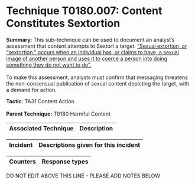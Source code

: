 # Technique T0180.007: Content Constitutes Sextortion

**Summary**: This sub-technique can be used to document an analyst’s assessment that content attempts to Sextort a target. [“Sexual extortion, or “sextortion,” occurs when an individual has, or claims to have, a sexual image of another person and uses it to coerce a person into doing something they do not want to do”.](https://www.cigionline.org/static/documents/SaferInternet_Paper_no_1_coverupdate.pdf)<br><br>To make this assessment, analysts must confirm that messaging threatens the non-consensual publication of sexual content depicting the target, with a demand for action.

**Tactic**: TA31 Content Action <br><br>**Parent Technique:** T0180 Harmful Content


| Associated Technique | Description |
| --------- | ------------------------- |



| Incident | Descriptions given for this incident |
| -------- | -------------------- |



| Counters | Response types |
| -------- | -------------- |


DO NOT EDIT ABOVE THIS LINE - PLEASE ADD NOTES BELOW